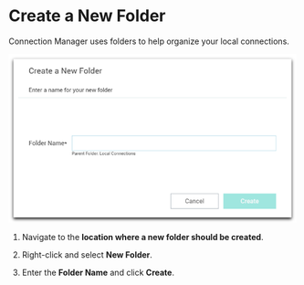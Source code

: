[title]: #	"Create a New Folder"
[tags]: #	"create,folders"
[priority]: #	"403"
# Create a New Folder

Connection Manager uses folders to help organize your local connections.  

![create-folder](images/create-folder.png)

1. Navigate to the **location where a new folder should be created**. 

2. Right-click and select **New Folder**. 

3. Enter the **Folder Name** and click **Create**.